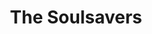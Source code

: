 ---
title: "The Soulsavers"
summary: "Electronic-rock-gospel duo of Rich Machin and Ian Glover, from Stoke-On-Trent. Guest vocalists include on their 2007 album ** and 2009's **, and on 2012's ** and 2015's ** as lead vocalist."
image: "the-soulsavers.jpg"
apple_music_artist_url: "https://music.apple.com/gb/artist/the-soulsavers/1587164539"
wikipedia_url: "none"
---